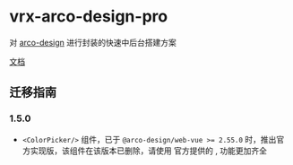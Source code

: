 # vrx-arco-design-pro

对 [arco-design](https://arco.design/) 进行封装的快速中后台搭建方案

[文档](https://vrx-arco.github.io/arco-design-pro/)

## 迁移指南

### 1.5.0

- `<ColorPicker/>` 组件，已于 `@arco-design/web-vue >= 2.55.0` 时，推出官方实现版，该组件在该版本已删除，请使用 官方提供的 <AColorPicker/> , 功能更加齐全
